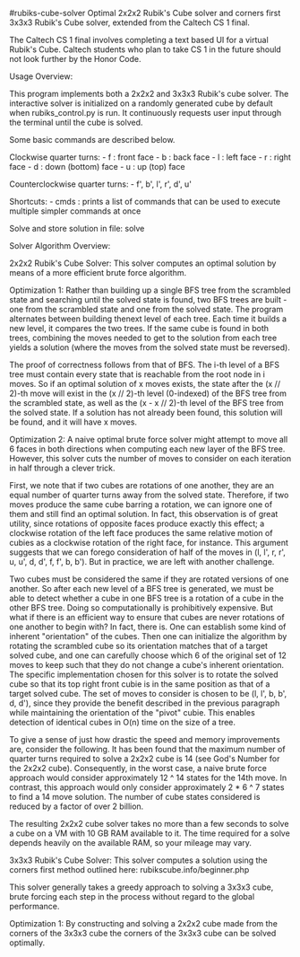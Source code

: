 #rubiks-cube-solver
Optimal 2x2x2 Rubik's Cube solver and corners first 3x3x3 Rubik's Cube solver, extended from the Caltech CS 1 final. 

The Caltech CS 1 final involves completing a text based UI for a virtual Rubik's Cube. Caltech students who plan to take CS 1 in the future should not look further by the Honor Code.

Usage Overview:

This program implements both a 2x2x2 and 3x3x3 Rubik's cube solver. The interactive solver is initialized on a randomly generated cube by default when rubiks_control.py is run. It continuously requests user input through the terminal until the cube is solved.

Some basic commands are described below.

Clockwise quarter turns:
    - f : front face
    - b : back face
    - l : left face
    - r : right face
    - d : down (bottom) face
    - u : up (top) face

Counterclockwise quarter turns:
    - f', b', l', r', d', u'

Shortcuts:
    - cmds : prints a list of commands that can be used to execute multiple
             simpler commands at once

Solve and store solution in file: solve <filename>


Solver Algorithm Overview:

2x2x2 Rubik's Cube Solver: This solver computes an optimal solution by means of a more efficient brute force algorithm.

Optimization 1:
Rather than building up a single BFS tree from the scrambled state and searching until the solved state is found, two BFS trees are built - one from the scrambled state and one from the solved state. The program alternates between building thenext level of each tree. Each time it builds a new level, it compares the two trees. If the same cube is found in both trees, combining the moves needed to get to the solution from each tree yields a solution (where the moves from the solved state must be reversed).

The proof of correctness follows from that of BFS. The i-th level of a BFS tree must contain every state that is reachable from the root node in i moves. So if an optimal solution of x moves exists, the state after the (x // 2)-th move will exist in the (x // 2)-th level (0-indexed) of the BFS tree from the scrambled state, as well as the (x - x // 2)-th level of the BFS tree from the solved state. If a solution has not already been found, this solution will be found, and it will have x moves.

Optimization 2:
A naive optimal brute force solver might attempt to move all 6 faces in both directions when computing each new layer of the BFS tree. However, this solver
cuts the number of moves to consider on each iteration in half through a clever trick.

First, we note that if two cubes are rotations of one another, they are an equal number of quarter turns away from the solved state. Therefore, if two moves produce the same cube barring a rotation, we can ignore one of them and still find an optimal solution. In fact, this observation is of great utility, since rotations of opposite faces produce exactly this effect; a clockwise rotation of the left face produces the same relative motion of cubies as a clockwise rotation of the right face, for instance. This argument suggests that we can forego consideration of half of the moves in (l, l', r, r', u, u', d, d', f, f', b, b'). But in practice, we are left with another challenge.

Two cubes must be considered the same if they are rotated versions of one another. So after each new level of a BFS tree is generated, we must be able to detect whether a cube in one BFS tree is a rotation of a cube in the other BFS tree. Doing so computationally is prohibitively expensive. But what if there is an efficient way to ensure that cubes are never rotations of one another to begin with? In fact, there is. One can establish some kind of inherent "orientation" of the cubes. Then one can initialize the algorithm by rotating the scrambled cube so its orientation matches that of a target solved cube, and one can carefully choose which 6 of the original set of 12 moves to keep such that they do not change a cube's inherent orientation. The specific implementation chosen for this solver is to rotate the solved cube so that its top right front cubie is in the same position as that of a target solved cube. The set of moves to consider is chosen to be (l, l', b, b', d, d'), since they provide the benefit described in the previous paragraph while maintaining the orientation of the "pivot" cubie. This enables detection of identical cubes in O(n) time on the size of a tree.

To give a sense of just how drastic the speed and memory improvements are, consider the following. It has been found that the maximum number of quarter turns required to solve a 2x2x2 cube is 14 (see God's Number for the 2x2x2 cube). Consequently, in the worst case, a naive brute force approach would consider approximately 12 ^ 14 states for the 14th move. In contrast, this approach would only consider approximately 2 * 6 ^ 7 states to find a 14 move solution. The number of cube states considered is reduced by a factor of over 2 billion.

The resulting 2x2x2 cube solver takes no more than a few seconds to solve a cube on a VM with 10 GB RAM available to it. The time required for a solve depends heavily on the available RAM, so your mileage may vary.

3x3x3 Rubik's Cube Solver: This solver computes a solution using the corners first method outlined here: rubikscube.info/beginner.php

This solver generally takes a greedy approach to solving a 3x3x3 cube, brute forcing each step in the process without regard to the global performance.

Optimization 1:
By constructing and solving a 2x2x2 cube made from the corners of the 3x3x3 cube the corners of the 3x3x3 cube can be solved optimally.
